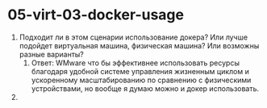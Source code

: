 # 05-virt-03-docker-usage

1. Подходит ли в этом сценарии использование докера? Или лучше подойдет виртуальная машина, физическая машина? Или возможны разные варианты?
    1. Ответ: WMware что бы эффективнее использовать ресурсы благодаря удобной системе управления жизненным циклом и ускоренному масштабированию по сравнению с физическими устройствами, но вообще я думаю можно и докер использовать.
2. 